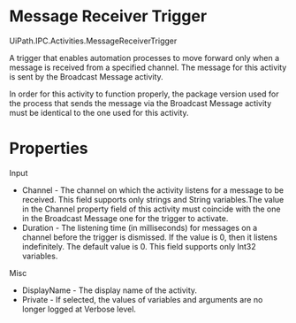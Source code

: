 ﻿# Message Receiver Trigger

UiPath.IPC.Activities.MessageReceiverTrigger

A trigger that enables automation processes to move forward only when a message is received from a specified channel. The message for this activity is sent by the Broadcast Message activity.

In order for this activity to function properly, the package version used for the process that sends the message via the Broadcast Message activity must be identical to the one used for this activity.

# Properties

Input

* Channel - The channel on which the activity listens for a message to be received. This field supports only strings and String variables.The value in the Channel property field of this activity must coincide with the one in the Broadcast Message one for the trigger to activate.
* Duration - The listening time (in milliseconds) for messages on a channel before the trigger is dismissed. If the value is 0, then it listens indefinitely. The default value is 0. This field supports only Int32 variables.

Misc

* DisplayName - The display name of the activity.
* Private - If selected, the values of variables and arguments are no longer logged at Verbose level.
